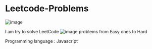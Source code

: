 # Leetcode-Problems
![image](https://github.com/Imad-El-Jabouri/Leetcode-Problems/assets/74730508/7d3e9a2e-0719-4d5f-9751-684b35650c09)


I am try to solve LeetCode ![image](https://icons8.com/icon/wDGo581Ea5Nf/level-up-your-coding-skills-and-quickly-land-a-job) problems from Easy ones to Hard

Programming language : Javascript
